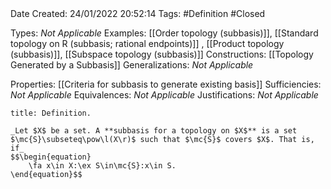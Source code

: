 <br />
<br />

Date Created: 24/01/2022 20:52:14
Tags: #Definition #Closed 

Types: _Not Applicable_
Examples: [[Order topology (subbasis)]], [[Standard topology on R (subbasis; rational endpoints)]] , [[Product topology (subbasis)]], [[Subspace topology (subbasis)]]
Constructions: [[Topology Generated by a Subbasis]]
Generalizations: _Not Applicable_

Properties: [[Criteria for subbasis to generate existing basis]]
Sufficiencies: _Not Applicable_
Equivalences: _Not Applicable_
Justifications: _Not Applicable_

``` ad-Definition
title: Definition.

_Let $X$ be a set. A **subbasis for a topology on $X$** is a set $\mc{S}\subseteq\pow\l(X\r)$ such that $\mc{S}$ covers $X$. That is, if_
$$\begin{equation}
    \fa x\in X:\ex S\in\mc{S}:x\in S.
\end{equation}$$

```

